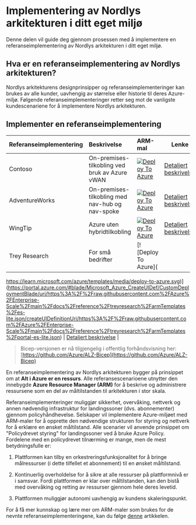# Implementering av Nordlys arkitekturen i ditt eget miljø

Denne delen vil guide deg gjennom prosessen med å implementere en referanseimplementering av Nordlys arkitekturen i ditt eget miljø.

## Hva er en referanseimplementering av Nordlys arkitekturen?

Nordlys arkitekturens designprinsipper og referanseimplementeringer kan brukes av alle kunder, uavhengig av størrelse eller historie til deres Azure-miljø. Følgende referanseimplementeringer retter seg mot de vanligste kundescenariene for å implementere Nordlys arkitekturen.

## Implementer en referanseimplementering

| Referanseimplementering | Beskrivelse | ARM-mal | Lenke |
|:-------------------------|:-------------|:-------------|------|
| Contoso | On-premises-tilkobling ved bruk av Azure vWAN |[![Deploy To Azure](https://learn.microsoft.com/azure/templates/media/deploy-to-azure.svg)](https://portal.azure.com/#blade/Microsoft_Azure_CreateUIDef/CustomDeploymentBlade/uri/https%3A%2F%2Fraw.githubusercontent.com%2FAzure%2FEnterprise-Scale%2Fmain%2FeslzArm%2FeslzArm.json/uiFormDefinitionUri/https%3A%2F%2Fraw.githubusercontent.com%2FAzure%2FEnterprise-Scale%2Fmain%2FeslzArm%2Feslz-portal.json) | [Detaljert beskrivelse](https://github.com/Azure/Enterprise-Scale/blob/main/docs/reference/contoso/Readme-no.md) |
| AdventureWorks | On-premises-tilkobling med nav-hub og nav-spoke |[![Deploy To Azure](https://learn.microsoft.com/azure/templates/media/deploy-to-azure.svg)](https://portal.azure.com/#blade/Microsoft_Azure_CreateUIDef/CustomDeploymentBlade/uri/https%3A%2F%2Fraw.githubusercontent.com%2FAzure%2FEnterprise-Scale%2Fmain%2FeslzArm%2FeslzArm.json/uiFormDefinitionUri/https%3A%2F%2Fraw.githubusercontent.com%2FAzure%2FEnterprise-Scale%2Fmain%2FeslzArm%2Feslz-portal.json) | [Detaljert beskrivelse](https://github.com/Azure/Enterprise-Scale/blob/main/docs/reference/adventureworks/README-no.md) |
| WingTip | Azure uten hybridtilkobling |[![Deploy To Azure](https://learn.microsoft.com/azure/templates/media/deploy-to-azure.svg)](https://portal.azure.com/#blade/Microsoft_Azure_CreateUIDef/CustomDeploymentBlade/uri/https%3A%2F%2Fraw.githubusercontent.com%2FAzure%2FEnterprise-Scale%2Fmain%2FeslzArm%2FeslzArm.json/uiFormDefinitionUri/https%3A%2F%2Fraw.githubusercontent.com%2FAzure%2FEnterprise-Scale%2Fmain%2FeslzArm%2Feslz-portal.json) | [Detaljert beskrivelse](https://github.com/Azure/Enterprise-Scale/blob/main/docs/reference/wingtip/README-no.md) |
| Trey Research | For små bedrifter | [![Deploy To Azure](

https://learn.microsoft.com/azure/templates/media/deploy-to-azure.svg)](https://portal.azure.com/#blade/Microsoft_Azure_CreateUIDef/CustomDeploymentBlade/uri/https%3A%2F%2Fraw.githubusercontent.com%2FAzure%2FEnterprise-Scale%2Fmain%2Fdocs%2Freference%2Ftreyresearch%2FarmTemplates%2Fes-lite.json/createUIDefinitionUri/https%3A%2F%2Fraw.githubusercontent.com%2FAzure%2FEnterprise-Scale%2Fmain%2Fdocs%2Freference%2Ftreyresearch%2FarmTemplates%2Fportal-es-lite.json) | [Detaljert beskrivelse](https://github.com/Azure/Enterprise-Scale/blob/main/docs/reference/treyresearch/README-no.md) |

> Bicep-versjonen er nå tilgjengelig i offentlig forhåndsvisning her: [https://github.com/Azure/ALZ-Bicep](https://github.com/Azure/ALZ-Bicep)

En referanseimplementering av Nordlys arkitekturen bygger på prinsippet om at **Alt i Azure er en ressurs**. Alle referansescenarioene utnytter den innebygde **Azure Resource Manager (ARM)** for å beskrive og administrere ressursene som en del av måltilstanden til arkitekturen i stor skala.

Referanseimplementeringer muliggjør sikkerhet, overvåking, nettverk og annen nødvendig infrastruktur for landingssoner (dvs. abonnementer) gjennom policyhåndhevelse. Selskaper vil implementere Azure-miljøet med ARM-maler for å opprette den nødvendige strukturen for styring og nettverk for å erklære en ønsket måltilstand. Alle scenarier vil anvende prinsippet om "Policydrevet styring" for landingssoner ved å bruke Azure Policy. Fordelene med en policydrevet tilnærming er mange, men de mest betydningsfulle er:

1. Plattformen kan tilby en orkestreringsfunksjonalitet for å bringe målressurser (i dette tilfellet et abonnement) til en ønsket måltilstand.

2. Kontinuerlig overholdelse for å sikre at alle ressurser på plattformnivå er i samsvar. Fordi plattformen er klar over måltilstanden, kan den bistå med overvåking og retting av ressurser gjennom hele deres levetid.

3. Plattformen muliggjør autonomi uavhengig av kundens skaleringspunkt.

For å få mer kunnskap og lære mer om ARM-maler som brukes for de nevnte referanseimplementeringene, kan du følge [denne](https://github.com/Azure/Enterprise-Scale/blob/main/docs/Deploy/es-schema-no.md) artikkelen.